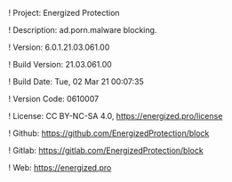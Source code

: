! Project: Energized Protection

! Description: ad.porn.malware blocking.

! Version: 6.0.1.21.03.061.00

! Build Version: 21.03.061.00

! Build Date: Tue, 02 Mar 21 00:07:35

! Version Code: 0610007

! License: CC BY-NC-SA 4.0, https://energized.pro/license

! Github: https://github.com/EnergizedProtection/block

! Gitlab: https://gitlab.com/EnergizedProtection/block


! Web: https://energized.pro

